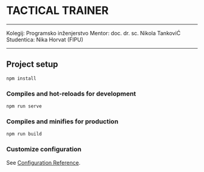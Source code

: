 # TACTICAL TRAINER
--------------------
Kolegij: Programsko inženjerstvo
Mentor: doc. dr. sc. Nikola TankoviĆ
Studentica: Nika Horvat (FIPU)

--------------------
## Project setup
```
npm install
```

### Compiles and hot-reloads for development
```
npm run serve
```

### Compiles and minifies for production
```
npm run build
```

### Customize configuration
See [Configuration Reference](https://cli.vuejs.org/config/).
